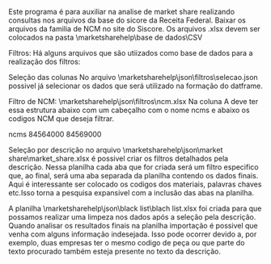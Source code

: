 Este programa é para auxiliar na analise de market share realizando consultas nos arquivos da base do sicore da Receita Federal.
Baixar os arquivos da familia de NCM no site do Siscore.
Os arquivos .xlsx devem ser colocados na pasta \marketsharehelp\base de dados\CSV

Filtros:
Há alguns arquivos que são utiizados como base de dados para a realização dos filtros:


Seleção das colunas
No arquivo \marketsharehelp\json\filtros\selecao.json possivel já selecionar os dados que
será utilizado na formação do datframe.

Filtro de NCM:
\marketsharehelp\json\filtros\ncm.xlsx
Na coluna A deve ter essa estrutura abaixo com um cabeçalho com o nome ncms e abaixo os codigos NCM que deseja filtrar.

ncms
84564000
84569000

Seleção por descrição
no arquivo \marketsharehelp\json\market share\market_share.xlsx é possivel criar os 
filtros detalhados pela descrição. Nessa planilha cada aba que for criada será um filtro 
especifico que, ao final, será uma aba separada da planilha contendo os dados finais.
Aqui é interessante ser colocado os codigos dos materiais, palavras chaves etc.Isso torna a pesquisa expansivel com a inclusão das
abas na planilha.

A planilha \marketsharehelp\json\black list\blach list.xlsx foi criada para que possamos realizar uma
limpeza nos dados após a seleção pela descrição. Quando analisar os resultados finais na planilha importação é possivel que 
venha com alguns informação indesejada. Isso pode ocorrer devido a, por exemplo, duas empresas ter o mesmo codigo de peça ou
que parte do texto procurado também esteja presente no texto da descrição.


